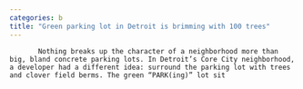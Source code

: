 ```yaml
---
categories: b
title: "Green parking lot in Detroit is brimming with 100 trees"
---
```


      
      

      
           
           Nothing breaks up the character of a neighborhood more than big, bland concrete parking lots. In Detroit’s Core City neighborhood, a developer had a different idea: surround the parking lot with trees and clover field berms. The green “PARK(ing)” lot sit